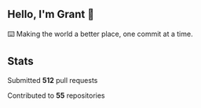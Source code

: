 ## Hello, I'm Grant 👋

⌨️  Making the world a better place, one commit at a time.


## Stats

Submitted **512** pull requests

Contributed to **55** repositories
